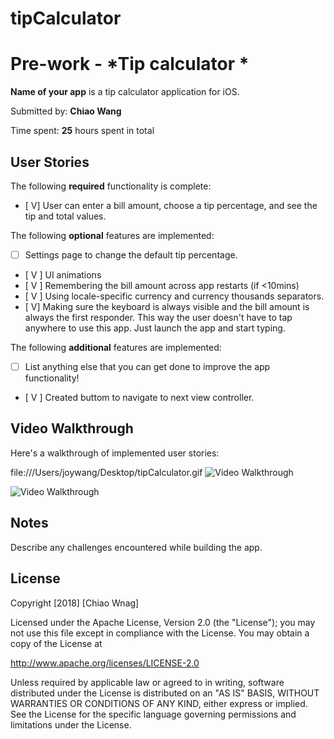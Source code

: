 # tipCalculator
# Pre-work - *Tip calculator *

**Name of your app** is a tip calculator application for iOS.

Submitted by: **Chiao Wang**

Time spent: **25** hours spent in total

## User Stories

The following **required** functionality is complete:

* [ V] User can enter a bill amount, choose a tip percentage, and see the tip and total values.

The following **optional** features are implemented:
* [ ] Settings page to change the default tip percentage.
* [ V ] UI animations
* [ V ] Remembering the bill amount across app restarts (if <10mins)
* [ V ] Using locale-specific currency and currency thousands separators.
* [ V] Making sure the keyboard is always visible and the bill amount is always the first responder. This way the user doesn't have to tap anywhere to use this app. Just launch the app and start typing.

The following **additional** features are implemented:

- [ ] List anything else that you can get done to improve the app functionality!
* [ V ] Created buttom to navigate to next view controller.

## Video Walkthrough 

Here's a walkthrough of implemented user stories:

file:///Users/joywang/Desktop/tipCalculator.gif
<img src='file:///Users/joywang/Desktop/tipCalculator.gif' title='Video Walkthrough' width='' alt='Video Walkthrough' />


<img src='file:///Users/joywang/Desktop/tipCalculator.gif' title='tipCalculator' width='' alt='Video Walkthrough' />

## Notes

Describe any challenges encountered while building the app.

## License

Copyright [2018] [Chiao Wnag]

Licensed under the Apache License, Version 2.0 (the "License");
you may not use this file except in compliance with the License.
You may obtain a copy of the License at

http://www.apache.org/licenses/LICENSE-2.0

Unless required by applicable law or agreed to in writing, software
distributed under the License is distributed on an "AS IS" BASIS,
WITHOUT WARRANTIES OR CONDITIONS OF ANY KIND, either express or implied.
See the License for the specific language governing permissions and
limitations under the License.
